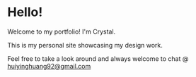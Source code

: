 # Hello!
Welcome to my portfolio! I'm Crystal.

This is my personal site showcasing my design work.

Feel free to take a look around and always welcome to chat @ huiyinghuang92@gmail.com